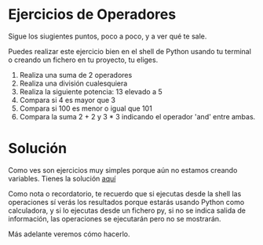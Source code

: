 # Ejercicios de Operadores

Sigue los siugientes puntos, poco a poco, y a ver qué te sale.

Puedes realizar este ejercicio bien en el shell de Python usando tu terminal o creando un fichero en tu proyecto, tu eliges.

1. Realiza una suma de 2 operadores
2. Realiza una división cualesquiera
3. Realiza la siguiente potencia: 13 elevado a 5
4. Compara si 4 es mayor que 3
5. Compara si 100 es menor o igual que 101
6. Compara la suma 2 + 2 y 3 * 3 indicando el operador 'and' entre ambas.

# Solución

Como ves son ejercicios muy simples porque aún no estamos creando variables. Tienes la solución [aquí](/05_Operadores/solucion_operadores.py)

Como nota o recordatorio, te recuerdo que si ejecutas desde la shell las operaciones sí verás los resultados porque estarás usando Python como calculadora, y si lo ejecutas desde un fichero py, si no se indica salida de información, las operaciones se ejecutarán pero no se mostrarán.

Más adelante veremos cómo hacerlo.